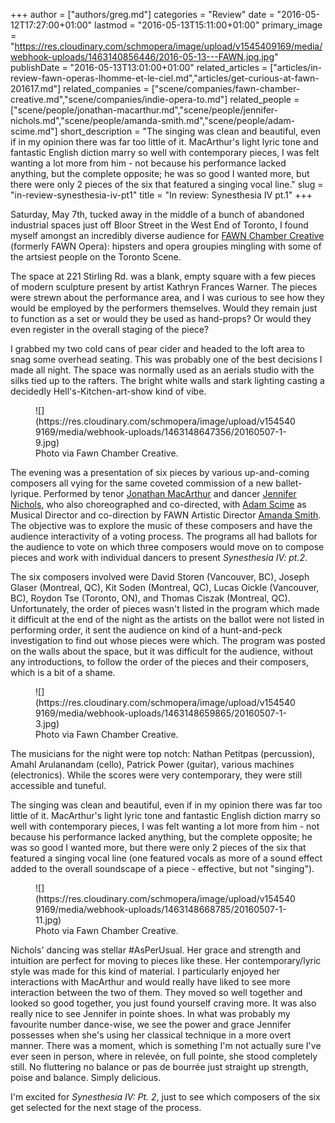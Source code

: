 +++
author = ["authors/greg.md"]
categories = "Review"
date = "2016-05-12T17:27:00+01:00"
lastmod = "2016-05-13T15:11:00+01:00"
primary_image = "https://res.cloudinary.com/schmopera/image/upload/v1545409169/media/webhook-uploads/1463140856446/2016-05-13---FAWN.jpg.jpg"
publishDate = "2016-05-13T13:01:00+01:00"
related_articles = ["articles/in-review-fawn-operas-lhomme-et-le-ciel.md","articles/get-curious-at-fawn-201617.md"]
related_companies = ["scene/companies/fawn-chamber-creative.md","scene/companies/indie-opera-to.md"]
related_people = ["scene/people/jonathan-macarthur.md","scene/people/jennifer-nichols.md","scene/people/amanda-smith.md","scene/people/adam-scime.md"]
short_description = "The singing was clean and beautiful, even if in my opinion there was far too little of it. MacArthur&#039;s light lyric tone and fantastic English diction marry so well with contemporary pieces, I was felt wanting a lot more from him - not because his performance lacked anything, but the complete opposite; he was so good I wanted more, but there were only 2 pieces of the six that featured a singing vocal line."
slug = "in-review-synesthesia-iv-pt1"
title = "In review: Synesthesia IV pt.1"
+++

Saturday, May 7th, tucked away in the middle of a bunch of abandoned industrial spaces just off Bloor Street in the West End of Toronto, I found myself amongst an incredibly diverse audience for [FAWN Chamber Creative](/scene/companies/fawn-chamber-creative/) (formerly FAWN Opera): hipsters and opera groupies mingling with some of the artsiest people on the Toronto Scene. 

The space at 221 Stirling Rd. was a blank, empty square with a few pieces of modern sculpture present by artist Kathryn Frances Warner. The pieces were strewn about the performance area, and I was curious to see how they would be employed by the performers themselves. Would they remain just to function as a set or would they be used as hand-props? Or would they even register in the overall staging of the piece? 

I grabbed my two cold cans of pear cider and headed to the loft area to snag some overhead seating. This was probably one of the best decisions I made all night. The space was normally used as an aerials studio with the silks tied up to the rafters. The bright white walls and stark lighting casting a decidedly Hell's-Kitchen-art-show kind of vibe. 

<figure data-type="image">![](https://res.cloudinary.com/schmopera/image/upload/v1545409169/media/webhook-uploads/1463148647356/20160507-1-9.jpg)
<figcaption>Photo via Fawn Chamber Creative.</figcaption>
</figure>

The evening was a presentation of six pieces by various up-and-coming composers all vying for the same coveted commission of a new ballet-lyrique. Performed by tenor [Jonathan MacArthur](/scene/people/jonathan-macarthur/) and dancer [Jennifer Nichols](/scene/people/jennifer-nichols/), who also choreographed and co-directed, with [Adam Scime](/scene/people/adam-scime/) as Musical Director and co-direction by FAWN Artistic Director [Amanda Smith](/scene/people/amanda-smith/). The objective was to explore the music of these composers and have the audience interactivity of a voting process. The programs all had ballots for the audience to vote on which three composers would move on to compose pieces and work with individual dancers to present *Synesthesia IV: pt.2*. 

The six composers involved were David Storen (Vancouver, BC), Joseph Glaser (Montreal, QC), Kit Soden (Montreal, QC), Lucas Oickle (Vancouver, BC), Roydon Tse (Toronto, ON), and Thomas Ciszak (Montreal, QC). Unfortunately, the order of pieces wasn't listed in the program which made it difficult at the end of the night as the artists on the ballot were not listed in performing order, it sent the audience on kind of a hunt-and-peck investigation to find out whose pieces were which. The program was posted on the walls about the space, but it was difficult for the audience, without any introductions, to follow the order of the pieces and their composers, which is a bit of a shame. 

<figure data-type="image">
![](https://res.cloudinary.com/schmopera/image/upload/v1545409169/media/webhook-uploads/1463148659865/20160507-1-3.jpg)
<figcaption>Photo via Fawn Chamber Creative.</figcaption>
</figure>

The musicians for the night were top notch: Nathan Petitpas (percussion), Amahl Arulanandam (cello), Patrick Power (guitar), various machines (electronics). While the scores were very contemporary, they were still accessible and tuneful. 

The singing was clean and beautiful, even if in my opinion there was far too little of it. MacArthur's light lyric tone and fantastic English diction marry so well with contemporary pieces, I was felt wanting a lot more from him - not because his performance lacked anything, but the complete opposite; he was so good I wanted more, but there were only 2 pieces of the six that featured a singing vocal line (one featured vocals as more of a sound effect added to the overall soundscape of a piece - effective, but not "singing"). 

<figure data-type="image">
![](https://res.cloudinary.com/schmopera/image/upload/v1545409169/media/webhook-uploads/1463148668785/20160507-1-11.jpg)
<figcaption>Photo via Fawn Chamber Creative.</figcaption>
</figure>

Nichols' dancing was stellar #AsPerUsual. Her grace and strength and intuition are perfect for moving to pieces like these. Her contemporary/lyric style was made for this kind of material. I particularly enjoyed her interactions with MacArthur and would really have liked to see more interaction between the two of them. They moved so well together and looked so good together, you just found yourself craving more. It was also really nice to see Jennifer in pointe shoes. In what was probably my favourite number dance-wise, we see the power and grace Jennifer possesses when she's using her classical technique in a more overt manner. There was a moment, which is something I'm not actually sure I've ever seen in person, where in relevée, on full pointe, she stood completely still. No fluttering no balance or pas de bourrée just straight up strength, poise and balance. Simply delicious. 

I'm excited for *Synesthesia IV: Pt. 2*, just to see which composers of the six get selected for the next stage of the process. 
